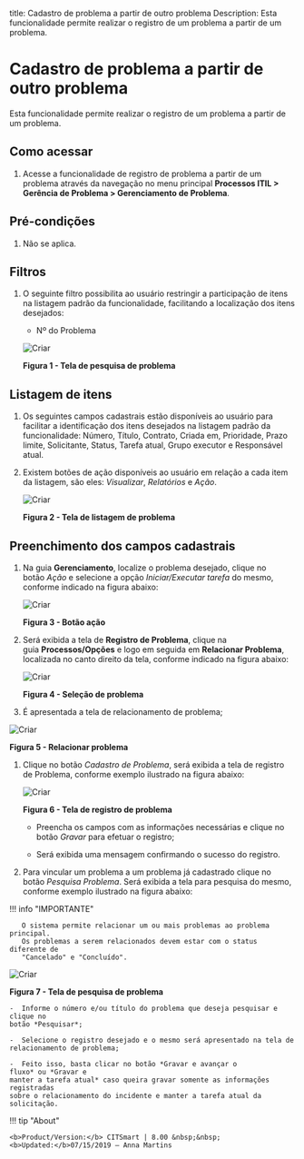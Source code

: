 title: Cadastro de problema a partir de outro problema
Description: Esta funcionalidade permite realizar o registro de um problema a
partir de um problema.

# Cadastro de problema a partir de outro problema

Esta funcionalidade permite realizar o registro de um problema a partir de um
problema.

Como acessar
------------

1.  Acesse a funcionalidade de registro de problema a partir de um problema
    através da navegação no menu principal **Processos ITIL > Gerência de
    Problema > Gerenciamento de Problema**.

Pré-condições
-------------

1.  Não se aplica.

Filtros
-------

1.  O seguinte filtro possibilita ao usuário restringir a participação de itens
    na listagem padrão da funcionalidade, facilitando a localização dos itens
    desejados:

    -  Nº do Problema

    ![Criar](images/another-1.png)
    
    **Figura 1 - Tela de pesquisa de problema**

Listagem de itens
-----------------

1.  Os seguintes campos cadastrais estão disponíveis ao usuário para facilitar a
    identificação dos itens desejados na listagem padrão da
    funcionalidade: Número, Título, Contrato, Criada em, Prioridade, Prazo
    limite, Solicitante, Status, Tarefa atual, Grupo
    executor e Responsável atual.

2.  Existem botões de ação disponíveis ao usuário em relação a cada item da
    listagem, são eles: *Visualizar*, *Relatórios* e *Ação*.

    ![Criar](images/another-1.png)

    **Figura 2 - Tela de listagem de problema**

Preenchimento dos campos cadastrais
-----------------------------------

1.  Na guia **Gerenciamento**, localize o problema desejado, clique no
    botão *Ação* e selecione a opção *Iniciar/Executar tarefa* do mesmo,
    conforme indicado na figura abaixo:

    ![Criar](images/another-3.png)
    
    **Figura 3 - Botão ação**

1.  Será exibida a tela de **Registro de Problema**, clique na
    guia **Processos/Opções** e logo em seguida em **Relacionar Problema**,
    localizada no canto direito da tela, conforme indicado na figura abaixo:

    ![Criar](images/another-4.png)

    **Figura 4 - Seleção de problema**

1.  É apresentada a tela de relacionamento de problema;

   ![Criar](images/another-5.png)
   
   **Figura 5 - Relacionar problema**

1.  Clique no botão *Cadastro de Problema*, será exibida a tela de registro de
    Problema, conforme exemplo ilustrado na figura abaixo:

    ![Criar](images/another-6.png)

    **Figura 6 - Tela de registro de problema**

    -  Preencha os campos com as informações necessárias e clique no
    botão *Gravar* para efetuar o registro;

    -  Será exibida uma mensagem confirmando o sucesso do registro.

1.  Para vincular um problema a um problema já cadastrado clique no
    botão *Pesquisa Problema*. Será exibida a tela para pesquisa do mesmo,
    conforme exemplo ilustrado na figura abaixo:

   !!! info "IMPORTANTE"

       O sistema permite relacionar um ou mais problemas ao problema principal.
       Os problemas a serem relacionados devem estar com o status diferente de
       "Cancelado" e "Concluído".

   ![Criar](images/another-7.png)
   
   **Figura 7 - Tela de pesquisa de problema**

    -  Informe o número e/ou título do problema que deseja pesquisar e clique no
    botão *Pesquisar*;

    -  Selecione o registro desejado e o mesmo será apresentado na tela de
    relacionamento de problema;

    -  Feito isso, basta clicar no botão *Gravar e avançar o fluxo* ou *Gravar e
    manter a tarefa atual* caso queira gravar somente as informações registradas
    sobre o relacionamento do incidente e manter a tarefa atual da solicitação.


!!! tip "About"

    <b>Product/Version:</b> CITSmart | 8.00 &nbsp;&nbsp;
    <b>Updated:</b>07/15/2019 – Anna Martins
